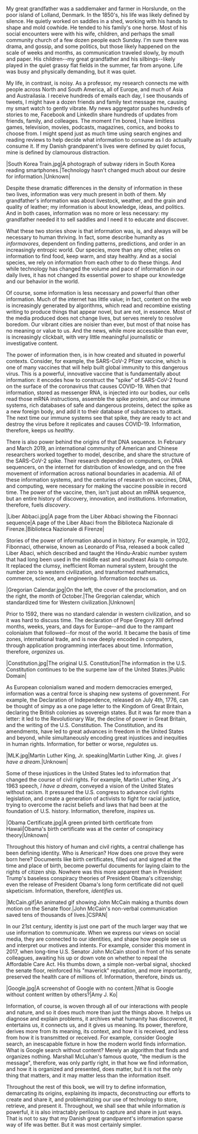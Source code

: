 My great grandfather was a saddlemaker and farmer in Horslunde, on the poor island of Lolland, Denmark. In the 1850's, his life was likely defined by silence. He quietly worked on saddles in a shed, working with his hands to shape and mold cowhide. He tended to his family's one horse. Most of his social encounters were with his wife, children, and perhaps the small community church of a few dozen people each Sunday. I'm sure there was drama, and gossip, and some politics, but those likely happened on the scale of weeks and months, as communication traveled slowly, by mouth and paper. His children--my great grandfather and his silbings--likely played in the quiet grassy flat fields in the summer, far from anyone. Life was busy and physically demanding, but it was quiet.

My life, in contrast, is noisy. As a professor, my research connects me with people across North and South America, all of Europe, and much of Asia and Austrailasia. I receive hundreds of emails each day, I see thousands of tweets, I might have a dozen friends and family text message me, causing my smart watch to gently vibrate. My news aggregator pushes hundreds of stories to me, Facebook and LinkedIn share hundreds of updates from friends, family, and colleages. The moment I'm bored, I have limitless games, television, movies, podcasts, magazines, comics, and books to choose from. I might spend just as much time using search engines and reading reviews to help decide what information to consume as I do actually consume it. If my Danish grandparent's lives were defined by quiet focus, mine is defined by clamourous distraction.

|South Korea Train.jpg|A photograph of subway riders in South Korea reading smartphones.|Technology hasn't changed much about our desire for information.|Unknown|

Despite these dramatic differences in the density of information in these two lives, information was very much present in both of them. My grandfather's information was about livestock, weather, and the grain and quality of leather; my information is about knowledge, ideas, and politics. And in both cases, information was no more or less necessary: my grandfather needed it to sell saddles and I need it to educate and discover.

What these two stories show is that information was, is, and always will be necessary to human thriving. In fact, some describe humanity as *informavores*, dependent on finding patterns, predictions, and order in an increasingly entropic world<miller83>. Our species, more than any other, relies on information to find food, keep warm, and stay healthy. And as a social species, we rely on information from each other to do these things. And while technology has changed the volume and pace of information in our daily lives, it has not changed its essential power to shape our knowledge and our behavior in the world.

Of course, some information is less necessary and powerful than other information. Much of the internet has little value; in fact, content on the web is increasingly generated by algorithms, which read and recombine existing writing to produce things that appear novel, but are not, in essence. Most of the media produced does not change lives, but serves merely to resolve boredom. Our vibrant cities are noisier than ever, but most of that noise has no meaning or value to us. And the news, while more accessible than ever, is increasingly clickbait, with very little meaningful journalistic or investigative content.

The power of information then, is in how created and situated in powerful contexts. Consider, for example, the SARS-CoV-2 Pfizer vaccine, which is one of many vaccines that will help built global immunity to this dangerous virus. This is a powerful, innovative vaccine that is fundamentally about information: it encodes how to construct the "spike" of SARS-CoV-2 found on the surface of the coronavirus that causes COVID-19. When that information, stored as messenger RNA, is injected into our bodies, our cells read those mRNA instructions, assemble the spike protein, and our immune systems, rich databases of safe and dangerous proteins, detect the spike as a new foreign body, and add it to their database of substances to attack. The next time our immune systems see that spike, they are ready to act and destroy the virus before it replicates and causes COVID-19. Information, therefore, keeps us *healthy*.

There is also power behind the origins of that DNA sequence. In February and March 2019, an international community of American and Chinese researchers worked together to model, describe, and share the structure of the SARS-CoV-2 spike. Their research depended on computers, on DNA sequencers, on the internet for distribution of knowledge, and on the free movement of information across national boundaries in academia. All of these information systems, and the centuries of research on vaccines, DNA, and computing, were necessary for making the vaccine possible in record time. The power of the vaccine, then, isn't just about an mRNA sequence, but an entire history of discovery, innovation, and institutions. Information, therefore, fuels *discovery*.

|Liber Abbaci.jpg|A page from the Liber Abbaci showing the Fibonnaci sequence|A page of the Liber Abaci from the Biblioteca Nazionale di Firenze.|Biblioteca Nazionale di Firenze|

Stories of the power of information abound in history<janes17>. For example, in 1202, Fibonnaci, otherwise, known as Leonardo of Pisa, released a book called Liber Abaci, which described and taught the Hindu-Arabic number system that had long been used in the middle east and southeast Asia to compute. It replaced the clumsy, inefficient Roman numeral system, brought the number zero to western civilization, and transformed mathematics, commerce, science, and engineering. Information *teaches* us.

|Gregorian Calendar.jpg|On the left, the cover of the proclomation, and on the right, the month of October.|The Gregorian calendar, which standardized time for Western civilization.|Unknown|

Prior to 1592, there was no standard calendar in western civilization, and so it was hard to discuss time. The declaration of Pope Gregory XIII defined months, weeks, years, and days for Europe--and due to the rampant colonialsm that followed--for most of the world. It became the basis of time zones, international trade, and is now deeply encoded in computers, through application programming interfaces about time. Information, therefore, *organizes* us.

|Constitution.jpg|The original U.S. Constitution|The information in the U.S. Constitution continues to be the surpeme law of the United States.|Public Domain|

As European colonialism waned and modern democracies emerged, information was a central force is shaping new systems of government. For example, the Declaration of Independence, released on July 4th, 1776, can be thought of simpy as a one page letter to the Kingdom of Great Britain, declaring the British colonies as sovereign states. But it was far more than a letter: it led to the Revolutionary War, the decline of power in Great Britain, and the writing of the U.S. Constitution. The Constitution, and its amendments, have led to great advances in freedom in the United States and beyond, while simultaneously encoding great injustices and inequities in human rights. Information, for better or worse, *regulates* us.

|MLK.jpg|Martin Luther King, Jr. speaking|Martin Luther King, Jr. gives _I have a dream_.|Unknown|

Some of these injustices in the United States led to information that changed the course of civil rights. For example, Martin Luther King, Jr's 1963 speech, _I have a dream_, conveyed a vision of the United States without racism. It pressured the U.S. congress to advance civil rights legislation, and create a generation of activists to fight for racial justice, trying to overcome the racist beliefs and laws that had been at the foundation of U.S. history. Information, therefore, *inspires* us.

|Obama Certificate.jpg|A green printed birth certificate from Hawaii|Obama's birth certificate was at the center of conspiracy theory|Unknown|

Throughout this history of human and civil rights, a central challenge has been defining identity. Who is American? How does one prove they were born here? Documents like birth certificates, filled out and signed at the time and place of birth, become powerful documents for laying claim to the rights of citizen ship. Nowhere was this more apparent than in President Trump's baseless conspiracy theories of President Obama's citizenship; even the release of President Obama's long form certificate did not quell skpeticism. Information, therefore, *identifies* us.

|McCain.gif|An animated gif showing John McCain making a thumbs down motion on the Senate floor.|John McCain's non-verbal communication saved tens of thousands of lives.|CSPAN|

In our 21st century, identity is just one part of the much larger way that we use information to communicate. When we express our views on social media, they are connected to our identities, and shape how people see us and interpret our motives and intents. For example, consider this moment in 2017, when long-time U.S. Senator John McCain stood in front of his senate colleagues, awaiting his up or down vote on whether to repeal the Affordable Care Act. His thumbs down, a simple non-verbal signal, shocked the senate floor, reinforced his "maverick" reputation, and more importantly, preserved the health care of millions of. Information, therefore, *binds* us.

|Google.jpg|A screenshot of Google with no content.|What is Google without content written by others?|Amy J. Ko|

Information, of course, is woven through all of our interactions with people and nature, and so it does much more than just the things above. It helps us diagnose and explain problems, it archives what humanity has discovered, it entertains us, it connects us, and it gives us meaning. Its power, therefore, derives more from its meaning, its context, and how it is received, and less from how it is transmitted or received. For example, consider Google search, an inescapable fixture in how the modern world finds information. What is Google search without content? Merely an algorithm that finds and organizes nothing. Marshall McLuhan's famous quote, "the medium is the message"<mcluhan64>, therefore, was only partly right, in that how we find information, and how it is organized and presented, does matter, but it is not the only thing that matters, and it may matter less than the information itself.

Throughout the rest of this book, we will try to define information, demarcating its origins, explaining its impacts, deconstructing our efforts to create and share it, and problematizing our use of technology to store, retrieve, and present it. Throughout, we shall see that while information _is_ powerful, it is also intractably perilous to capture and share in just ways. That is not to say that my Danish great grandparent's information sparse way of life was better. But it was most certainly simpler.